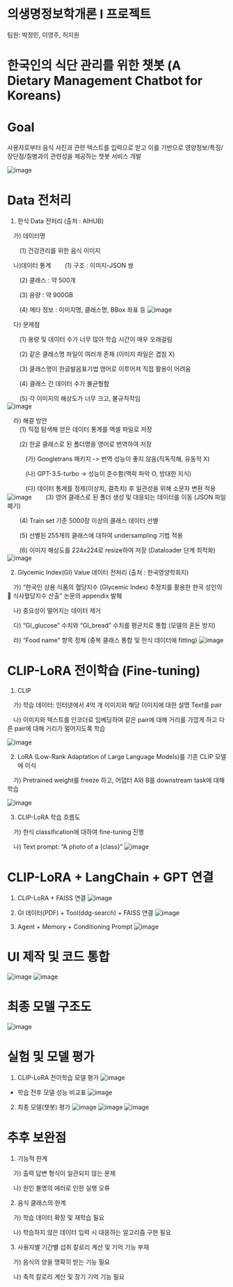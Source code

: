 # 의생명정보학개론 I 프로젝트
팀원: 박정민, 이영주, 허지원

# 한국인의 식단 관리를 위한 챗봇 (A Dietary Management Chatbot for Koreans)

# Goal 
사용자로부터 음식 사진과 관련 텍스트를 입력으로 받고 이를 기반으로 영양정보/특징/장단점/질병과의 관련성을 제공하는 챗봇 서비스 개발

![image](https://github.com/user-attachments/assets/3fe64bd7-bfef-4234-8f84-58d6b1a2e17f)


# Data 전처리

1) 한식 Data 전처리 (출처 : AIHUB)

&emsp;가) 데이터명

&emsp;&emsp;(1) 건강관리를 위한 음식 이미지

&emsp;나)데이터 통계
&emsp;&emsp;(1) 구조 : 이미지-JSON 쌍 

&emsp;&emsp;(2) 클래스 : 약 500개  

&emsp;&emsp;(3) 용량 : 약 900GB  

&emsp;&emsp;(4) 메타 정보 : 이미지명, 클래스명, BBox 좌표 등
![image](https://github.com/user-attachments/assets/6922152b-3911-4cb5-b829-585aaffb3bd3)

&emsp;다) 문제점<br>

&emsp;&emsp;(1) 용량 및 데이터 수가 너무 많아 학습 시간이 매우 오래걸림<br>

&emsp;&emsp;(2) 같은 클래스명 파일이 여러개 존재 (이미지 파일은 겹침 X)<br>

&emsp;&emsp;(3) 클래스명이 한글발음표기법 영어로 이루어져 직접 활용이 어려움<br>

&emsp;&emsp;(4) 클래스 간 데이터 수가 불균형함<br>

&emsp;&emsp;(5) 각 이미지의 해상도가 너무 크고, 불규칙적임<br>
![image](https://github.com/user-attachments/assets/b5102f55-3537-4d38-85ca-471a25803919)

&emsp;라) 해결 방안<br>
&emsp;&emsp;(1) 직접 탐색해 얻은 데이터 통계를 엑셀 파일로 저장<br>
    
&emsp;&emsp;(2) 한글 클래스로 된 폴더명을 영어로 번역하여 저장<br>
      
&emsp;&emsp;&emsp;(가) Googletrans 패키지 -> 번역 성능이 좋지 않음(직독직해, 유동적 X)<br>
      		
&emsp;&emsp;&emsp;(나) GPT-3.5-turbo -> 성능이 준수함(맥락 파악 O, 방대한 지식)<br>
      		
&emsp;&emsp;&emsp;(다) 데이터 통계를 정제(이상치, 결측치) 후 일관성을 위해 소문자 변환 적용<br>
![image](https://github.com/user-attachments/assets/e03af950-fd08-4bfa-8a70-7e8137284dff)
&emsp;&emsp;(3) 영어 클래스로 된 폴더 생성 및 대응되는 데이터를 이동 (JSON 파일 폐기)<br>
    
&emsp;&emsp;(4) Train set 기준 5000장 이상의 클래스 데이터 선별 <br>
    
&emsp;&emsp;(5) 선별된 255개의 클래스에 대하여 undersampling 기법 적용<br>
    
&emsp;&emsp;(6) 이미지 해상도를 224x224로 resize하여 저장 (Dataloader 단계 최적화)<br>
![image](https://github.com/user-attachments/assets/ad97af32-8235-4fdb-87a4-431c81c7065f)

2) Glycemic Index(GI) Value 데이터 전처리 (출처 : 한국영양학회지)
   
&emsp;가) “한국인 상용 식품의 혈당지수 (Glycemic Index) 추정치를 활용한 한국 성인의         식사혈당지수 산출” 논문의 appendix 발췌

&emsp;나) 중요성이 떨어지는 데이터 제거

&emsp;다) “GI_glucose” 수치와 “GI_bread” 수치를 평균치로 통합 (모델의 혼돈 방지)

&emsp;라) “Food name” 항목 정제 (중복 클래스 통합 및 한식 데이터에 fitting)
![image](https://github.com/user-attachments/assets/9cbb1708-77c5-4c05-86eb-176301b1d6c0)

# CLIP-LoRA 전이학습 (Fine-tuning)
1) CLIP
   
&emsp;가) 학습 데이터: 인터넷에서 4억 개 이미지와 해당 이미지에 대한 설명 Text를 pair

&emsp;나) 이미지와 텍스트를 인코더로 임베딩하여 같은 pair에 대해 거리를 가깝게 하고
            다른 pair에 대해 거리가 멀어지도록 학습

![image](https://github.com/user-attachments/assets/641dc6aa-d9f3-4537-bd82-00aa8748c849)

2) LoRA (Low-Rank Adaptation of Large Language Models)를 기존 CLIP 모델에 이식
   
&emsp;가) Pretrained weight를 freeze 하고, 어댑터 A와 B를 downstream task에 대해 학습

![image](https://github.com/user-attachments/assets/0fa61a21-c1b3-4dae-ba08-c8acf78e7483)

3) CLIP-LoRA 학습 흐름도
   
&emsp;가) 한식 classification에 대하여 fine-tuning 진행

&emsp;나) Text prompt: “A photo of a {class}” 
![image](https://github.com/user-attachments/assets/c397392d-75f2-46a4-8098-3cf78f90a294)

# CLIP-LoRA + LangChain + GPT 연결
1) CLIP-LoRA + FAISS 연결
![image](https://github.com/user-attachments/assets/2168da53-507f-40f3-952d-11e74c4de849)

2) GI 데이터(PDF) + Tool(ddg-search) + FAISS 연결
![image](https://github.com/user-attachments/assets/890047a8-973a-4f00-a802-153da20f39f5)

3) Agent + Memory + Conditioning Prompt
![image](https://github.com/user-attachments/assets/e12da896-e3ab-43db-9776-77429c179ffa)

# UI 제작 및 코드 통합
![image](https://github.com/user-attachments/assets/598dd0ed-3950-4300-9a63-cfa98009ab89)
![image](https://github.com/user-attachments/assets/4b2ba188-0d3b-4802-acc2-207799f169b4)

# 최종 모델 구조도
![image](https://github.com/user-attachments/assets/35f1ab98-c492-49f7-8373-2738f576f225)

# 실험 및 모델 평가
1) CLIP-LoRA 전이학습 모델 평가
![image](https://github.com/user-attachments/assets/e1f1c279-152b-43cb-beb8-866b2d279d09)

- 학습 전후 모델 성능 비교표
![image](https://github.com/user-attachments/assets/5cd93cba-9eeb-4061-bdac-235f9a6ceed2)



2) 최종 모델(챗봇) 평가
![image](https://github.com/user-attachments/assets/65eb5d61-7af2-4130-8386-aca7d3482e1e)
![image](https://github.com/user-attachments/assets/f99c86b1-30b6-4b75-bf4a-4f470eae3df8)
![image](https://github.com/user-attachments/assets/ae5330ed-7bec-4a73-b3cc-bfd9cb88c9c3)

# 추후 보완점
1) 기능적 한계
   
&emsp;가) 출력 답변 형식이 일관되지 않는 문제

&emsp;나) 원인 불명의 에러로 인한 실행 오류

2) 음식 클래스의 한계
   
&emsp;가) 학습 데이터 확장 및 재학습 필요

&emsp;나) 학습하지 않은 데이터 입력 시 대응하는 알고리즘 구현 필요

3) 사용자별 기간별 섭취 칼로리 계산 및 기억 기능 부재
   
&emsp;가) 음식의 양을 명확히 받는 기능 필요

&emsp;나) 축적 칼로리 계산 및 장기 기억 기능 필요


